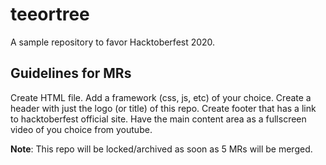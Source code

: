 # teeortree
A sample repository to favor Hacktoberfest 2020.

## Guidelines for MRs
Create HTML file.
Add a framework  (css, js, etc) of your choice.
Create a header with just the logo (or title) of this repo.
Create footer that has a link to hacktoberfest official site.
Have the main content area as a fullscreen video of you choice from youtube.

**Note**: This repo will be locked/archived as soon as 5 MRs will be merged.
